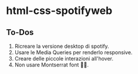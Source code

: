 # html-css-spotifyweb

## To-Dos

1. Ricreare la versione desktop di spotify.
2. Usare le Media Queries per renderlo responsive.
3. Creare delle piccole interazioni all'hover.
4. Non usare Montserrat font 🔪😅.
